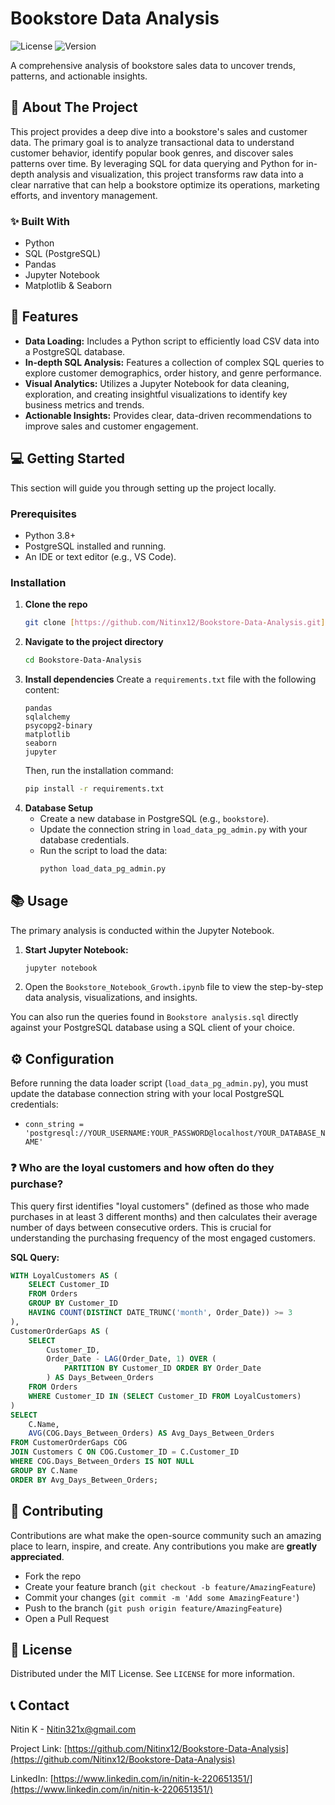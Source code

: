 # Bookstore Data Analysis

![License](https://img.shields.io/badge/license-MIT-blue) ![Version](https://img.shields.io/badge/version-1.0.0-green)

A comprehensive analysis of bookstore sales data to uncover trends, patterns, and actionable insights.

## 📖 About The Project

This project provides a deep dive into a bookstore's sales and customer data. The primary goal is to analyze transactional data to understand customer behavior, identify popular book genres, and discover sales patterns over time. By leveraging SQL for data querying and Python for in-depth analysis and visualization, this project transforms raw data into a clear narrative that can help a bookstore optimize its operations, marketing efforts, and inventory management.

### ✨ Built With
* Python
* SQL (PostgreSQL)
* Pandas
* Jupyter Notebook
* Matplotlib & Seaborn

## 🚀 Features

- **Data Loading:** Includes a Python script to efficiently load CSV data into a PostgreSQL database.
- **In-depth SQL Analysis:** Features a collection of complex SQL queries to explore customer demographics, order history, and genre performance.
- **Visual Analytics:** Utilizes a Jupyter Notebook for data cleaning, exploration, and creating insightful visualizations to identify key business metrics and trends.
- **Actionable Insights:** Provides clear, data-driven recommendations to improve sales and customer engagement.

## 💻 Getting Started

This section will guide you through setting up the project locally.

### Prerequisites
* Python 3.8+
* PostgreSQL installed and running.
* An IDE or text editor (e.g., VS Code).

### Installation
1.  **Clone the repo**
    ```bash
    git clone [https://github.com/Nitinx12/Bookstore-Data-Analysis.git](https://github.com/Nitinx12/Bookstore-Data-Analysis.git)
    ```
2.  **Navigate to the project directory**
    ```bash
    cd Bookstore-Data-Analysis
    ```
3.  **Install dependencies**
    Create a `requirements.txt` file with the following content:
    ```
    pandas
    sqlalchemy
    psycopg2-binary
    matplotlib
    seaborn
    jupyter
    ```
    Then, run the installation command:
    ```bash
    pip install -r requirements.txt
    ```
4. **Database Setup**
    - Create a new database in PostgreSQL (e.g., `bookstore`).
    - Update the connection string in `load_data_pg_admin.py` with your database credentials.
    - Run the script to load the data:
      ```bash
      python load_data_pg_admin.py
      ```

## 📚 Usage

The primary analysis is conducted within the Jupyter Notebook.

1.  **Start Jupyter Notebook:**
    ```bash
    jupyter notebook
    ```
2.  Open the `Bookstore_Notebook_Growth.ipynb` file to view the step-by-step data analysis, visualizations, and insights.

You can also run the queries found in `Bookstore analysis.sql` directly against your PostgreSQL database using a SQL client of your choice.

## ⚙️ Configuration

Before running the data loader script (`load_data_pg_admin.py`), you must update the database connection string with your local PostgreSQL credentials:

-   `conn_string = 'postgresql://YOUR_USERNAME:YOUR_PASSWORD@localhost/YOUR_DATABASE_NAME'`

### ❓ Who are the loyal customers and how often do they purchase?
This query first identifies "loyal customers" (defined as those who made purchases in at least 3 different months) and then calculates their average number of days between consecutive orders. This is crucial for understanding the purchasing frequency of the most engaged customers.

**SQL Query:**
```sql
WITH LoyalCustomers AS (
    SELECT Customer_ID
    FROM Orders
    GROUP BY Customer_ID
    HAVING COUNT(DISTINCT DATE_TRUNC('month', Order_Date)) >= 3
),
CustomerOrderGaps AS (
    SELECT
        Customer_ID,
        Order_Date - LAG(Order_Date, 1) OVER (
            PARTITION BY Customer_ID ORDER BY Order_Date
        ) AS Days_Between_Orders
    FROM Orders
    WHERE Customer_ID IN (SELECT Customer_ID FROM LoyalCustomers)
)
SELECT
    C.Name,
    AVG(COG.Days_Between_Orders) AS Avg_Days_Between_Orders
FROM CustomerOrderGaps COG
JOIN Customers C ON COG.Customer_ID = C.Customer_ID
WHERE COG.Days_Between_Orders IS NOT NULL
GROUP BY C.Name
ORDER BY Avg_Days_Between_Orders;
```

## 🤝 Contributing

Contributions are what make the open-source community such an amazing place to learn, inspire, and create. Any contributions you make are **greatly appreciated**.

-   Fork the repo
-   Create your feature branch (`git checkout -b feature/AmazingFeature`)
-   Commit your changes (`git commit -m 'Add some AmazingFeature'`)
-   Push to the branch (`git push origin feature/AmazingFeature`)
-   Open a Pull Request

## 📜 License

Distributed under the MIT License. See `LICENSE` for more information.

## 📞 Contact

Nitin K - Nitin321x@gmail.com

Project Link: [https://github.com/Nitinx12/Bookstore-Data-Analysis](https://github.com/Nitinx12/Bookstore-Data-Analysis)

LinkedIn: [https://www.linkedin.com/in/nitin-k-220651351/](https://www.linkedin.com/in/nitin-k-220651351/)
